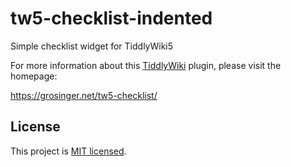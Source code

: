# tw5-checklist-indented
Simple checklist widget for TiddlyWiki5

For more information about this [TiddlyWiki](http://tiddlywiki.com) plugin, please visit the homepage:

https://grosinger.net/tw5-checklist/

## License

This project is [MIT licensed](https://github.com/tgrosinger/tw5-checklist/blob/master/tiddlers/license.tid).

